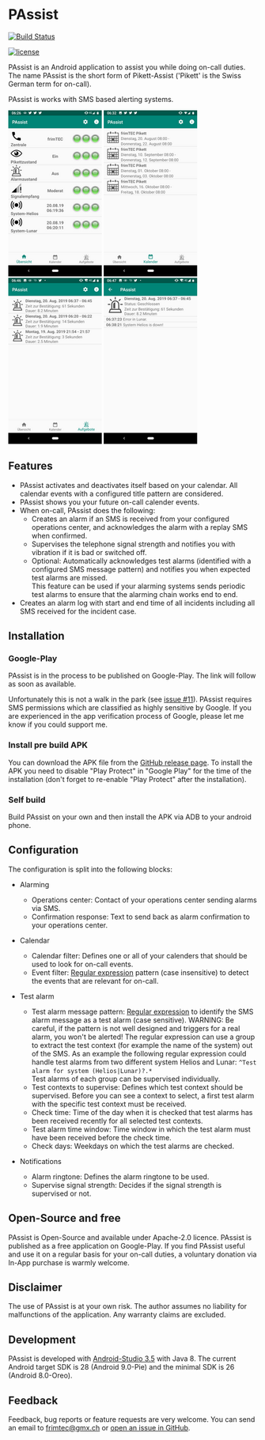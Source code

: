 # PAssist
[![Build Status](https://travis-ci.org/frimtec/pikett-assist.svg?branch=master)](https://travis-ci.org/frimtec/pikett-assist) 
<!-- [![Coverage Status](https://coveralls.io/repos/github/frimtec/pikett-assist/badge.svg?branch=master)](https://coveralls.io/github/frimtec/pikett-assist?branch=master) -->
[![license](https://img.shields.io/badge/License-Apache%202.0-blue.svg)](https://opensource.org/licenses/Apache-2.0)

PAssist is an Android application to assist you while doing on-call duties.
The name PAssist is the short form of Pikett-Assist ('Pikett' is the Swiss German term for on-call).

PAssist is works with SMS based alerting systems.

![Overview](images/screenshot-overview.png)
![Calendar](images/screenshot-calendar.png)
![Alert log](images/screenshot-alertlog.png)
![Alert detail](images/screenshot-alertlog-detail.png)

## Features
* PAssist activates and deactivates itself based on your calendar. All calendar events with a configured title pattern are considered.
* PAssist shows you your future on-call calender events.
* When on-call, PAssist does the following:
  * Creates an alarm if an SMS is received from your configured operations center, and acknowledges the alarm with a replay SMS when confirmed.
  * Supervises the telephone signal strength and notifies you with vibration if it is bad or switched off.
  * Optional: Automatically acknowledges test alarms (identified with a configured SMS message pattern) and notifies you when expected test alarms are missed.     
    This feature can be used if your alarming systems sends periodic test alarms to ensure that the alarming chain works end to end.
* Creates an alarm log with start and end time of all incidents including all SMS received for the incident case. 

## Installation
### Google-Play
PAssist is in the process to be published on Google-Play.
The link will follow as soon as available.

Unfortunately this is not a walk in the park (see [issue #11](https://github.com/frimtec/pikett-assist/issues/11)). 
PAssist requires SMS permissions which are classified as highly sensitive by Google.
If you are experienced in the app verification process of Google, please let me know if you could support me.   

### Install pre build APK
You can download the APK file from the [GitHub release page](https://github.com/frimtec/pikett-assist/releases).
To install the APK you need to disable "Play Protect" in "Google Play" for the time of the installation (don't forget to re-enable "Play Protect" after the installation).

### Self build
Build PAssist on your own and then install the APK via ADB to your android phone.

## Configuration 
The configuration is split into the following blocks:
* Alarming
  * Operations center: Contact of your operations center sending alarms via SMS.
  * Confirmation response: Text to send back as alarm confirmation to your operations center.
  
* Calendar
  * Calendar filter: Defines one or all of your calenders that should be used to look for on-call events. 
  * Event filter: [Regular expression](https://en.wikipedia.org/wiki/Regular_expression) pattern (case insensitive) to detect the events that are relevant for on-call.
    
* Test alarm
  * Test alarm message pattern: [Regular expression](https://en.wikipedia.org/wiki/Regular_expression) to identify the SMS alarm message as a test alarm (case sensitive). 
    WARNING: Be careful, if the pattern is not well designed and triggers for a real alarm, you won't be alerted!
    The regular expression can use a group to extract the test context (for example the name of the system) out of the SMS.
    As an example the following regular expression could handle test alarms from two different system Helios and Lunar: `^Test alarm for system (Helios|Lunar)?.*`  
    Test alarms of each group can be supervised individually. 
  * Test contexts to supervise: Defines which test context should be supervised. Before you can see a context to select, a first test alarm with the specific test context must be received.
  * Check time: Time of the day when it is checked that test alarms has been received recently for all selected test contexts.
  * Test alarm time window: Time window in which the test alarm must have been received before the check time. 
  * Check days: Weekdays on which the test alarms are checked.

* Notifications
  * Alarm ringtone: Defines the alarm ringtone to be used. 
  * Supervise signal strength: Decides if the signal strength is supervised or not.

## Open-Source and free
PAssist is Open-Source and available under Apache-2.0 licence.
PAssist is published as a free application on Google-Play.
If you find PAssist useful and use it on a regular basis for your on-call duties, a voluntary donation via In-App purchase is warmly welcome.

## Disclaimer
The use of PAssist is at your own risk. The author assumes no liability for malfunctions of the application.
Any warranty claims are excluded.

## Development
PAssist is developed with [Android-Studio 3.5](https://developer.android.com/studio) with Java 8.
The current Android target SDK is 28 (Android 9.0-Pie) and the minimal SDK is 26 (Android 8.0-Oreo). 

## Feedback
Feedback, bug reports or feature requests are very welcome.
You can send an email to [frimtec@gmx.ch](mailto:frimtec@gmx.ch) or [open an issue in GitHub](https://github.com/frimtec/pikett-assist/issues).
